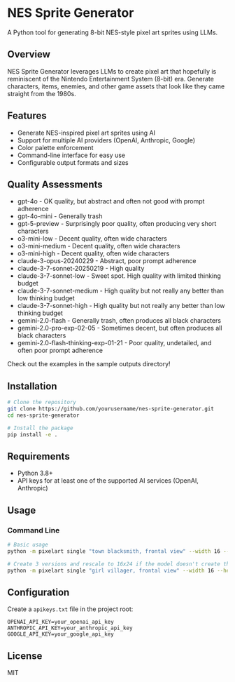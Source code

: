 # NES Sprite Generator

A Python tool for generating 8-bit NES-style pixel art sprites using LLMs.

## Overview

NES Sprite Generator leverages LLMs to create pixel art that hopefully is reminiscent of the Nintendo Entertainment System (8-bit) era. Generate characters, items, enemies, and other game assets that look like they came straight from the 1980s.

## Features

- Generate NES-inspired pixel art sprites using AI
- Support for multiple AI providers (OpenAI, Anthropic, Google)
- Color palette enforcement
- Command-line interface for easy use
- Configurable output formats and sizes

## Quality Assessments
- gpt-4o - OK quality, but abstract and often not good with prompt adherence
- gpt-4o-mini - Generally trash
- gpt-5-preview - Surprisingly poor quality, often producing very short characters
- o3-mini-low - Decent quality, often wide characters
- o3-mini-medium - Decent quality, often wide characters
- o3-mini-high - Decent quality, often wide characters
- claude-3-opus-20240229 - Abstract, poor prompt adherence
- claude-3-7-sonnet-20250219 - High quality
- claude-3-7-sonnet-low - Sweet spot.  High quality with limited thinking budget
- claude-3-7-sonnet-medium - High quality but not really any better than low thinking budget
- claude-3-7-sonnet-high - High quality but not really any better than low thinking budget
- gemini-2.0-flash - Generally trash, often produces all black characters
- gemini-2.0-pro-exp-02-05 - Sometimes decent, but often produces all black characters
- gemini-2.0-flash-thinking-exp-01-21 - Poor quality, undetailed, and often poor prompt adherence

Check out the examples in the sample outputs directory!

## Installation

```bash
# Clone the repository
git clone https://github.com/yourusername/nes-sprite-generator.git
cd nes-sprite-generator

# Install the package
pip install -e .
```

## Requirements

- Python 3.8+
- API keys for at least one of the supported AI services (OpenAI, Anthropic)

## Usage

### Command Line

```bash
# Basic usage
python -m pixelart single "town blacksmith, frontal view" --width 16 --height 24 --colors 32 --model "claude-3-7-sonnet-low"

# Create 3 versions and rescale to 16x24 if the model doesn't create that by default
python -m pixelart single "girl villager, frontal view" --width 16 --height 24 --colors 32 --model "claude-3-7-sonnet-20250219" --versions 3 --post-process --resize-method bilinear
```

## Configuration

Create a `apikeys.txt` file in the project root:

```
OPENAI_API_KEY=your_openai_api_key
ANTHROPIC_API_KEY=your_anthropic_api_key
GOOGLE_API_KEY=your_google_api_key
```

## License

MIT